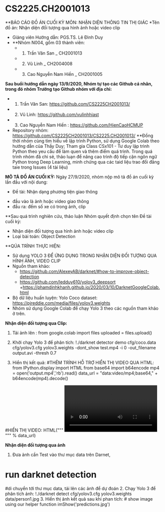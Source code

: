 # CS2225.CH2001013
**BÁO CÁO ĐỒ ÁN CUỐI KỲ MÔN: NHẬN DIỆN THÔNG TIN THỊ GIÁC
*Tên đồ án: Nhận diện đối tượng qua hình ảnh hoặc video clip
 - Giảng viên Hướng dẫn: PGS.TS. Lê Đình Duy
 - **Nhóm N004, gồm 03 thành viên:
   - 1. Trần Văn San _ CH2001013
   - 2. Vũ Linh _ CH2004008
   - 3. Cao Nguyễn Nam Hiền _ CH2001005
   
 **Sau buổi hướng dẫn ngày 13/9/2020, Nhóm tự tạo các Github cá nhân, trong đó nhóm Trưởng tạo Github nhóm với địa chỉ:**
  - 1. Trần Văn San: https://github.com/CS2225CH2001013/
   - 2. Vũ Linh: https://github.com/vulinhhiast
   - 3. Cao Nguyễn Nam Hiền : https://github.com/HienCaoHCMUP
   - Repository nhóm: https://github.com/CS2225CH2001013/CS2225.CH2001013/
   **Đồng thời nhóm cùng tìm hiểu về lập trình Python, sử dụng Google Colab theo hướng dẫn của Thầy Duy; Tham gia Class CSx101 - Tư duy lập trình Python theo yeu cầu để làm quen và thêm điểm quá trình.
   Trong quá trình nhóm đã chi sẻ, thảo luạn để nâng cao trình độ tiếp cận ngôn ngữ Python trong Deep Learning, minh chứng qua các taid liệu trao đổi đăng taie trong Issues (4 tài liệu)

**MÔ TẢ ĐỒ ÁN CUỐI KỲ:**
Ngày 27/9/2020, nhóm nộp mô tả đồ án cuối kỳ lần đầu với nội dung:
- Đề tài: Nhận dạng phương tiện giao thông
 + đầu vào là ảnh hoặc video giao thông
 + đầu ra: đếm số xe có trong ảnh, clip
 
 **Sau quá trình nghiên cứu, thảo luận Nhóm quyết định chọn tên Đề tài cuối kỳ: 
 - Nhận diện đối tượng qua hình ảnh hoặc video clip
 - Loại bài toán: Object Detection
 
 **QÚA TRÌNH THỰC HIỆN:
 - Sử dụng YOLO 3 ĐỂ ỨNG DỤNG TRONG NHẬN DIỆN ĐỐI TƯỢNG QUA HÌNH ẢNH, VIDEO CLIP
 - Nguồn tham khảo: 
    + https://github.com/AlexeyAB/darknet/#how-to-improve-object-detection
     + https://github.com/ledduy610/yolov3_deepsort
       +https://phamdinhkhanh.github.io/2020/03/10/DarknetGoogleColab.html
  - Bộ dữ liệu huấn luyện: Yolo Coco dataset: https://pjreddie.com/media/files/yolov3.weights
  - Nhóm sử dụng Google Colab để chạy Yolo 3 theo các nguồn tham khảo ở trên.
  
  **Nhận diện đối tượng qua Clip:**
  
  1. Tải ảnh lên :
    from google.colab import files
    uploaded = files.upload()
    
   2. Khởi chạy Yolo 3 để phân tích:
    !./darknet detector demo cfg/coco.data cfg/yolov3.cfg yolov3.weights -dont_show test.mp4 -i 0 -out_filename output.avi -thresh 0.7
    
   3. Hiển thị kết quả:
    #THÊM TRÌNH HỖ TRỢ HIỂN THỊ VIDEO QUA HTML:
from IPython.display import HTML
from base64 import b64encode
mp4 = open('output.mp4','rb').read()
data_url = "data:video/mp4;base64," + b64encode(mp4).decode()

#HIỂN THỊ VIDEO:
HTML("""
<video controls>
      <source src="%s" type="video/mp4">
</video>
""" % data_url)
       
         
  **Nhận diện đối tượng qua ảnh**
  1. Đưa ảnh cần Test vào thư mục data trên Darnet,
  # run darknet detection
   #di chuyển tới thư mục data, tải lên các ảnh để dự đoán
   2. Chạy Yolo 3 để phân tích ảnh:
      !./darknet detect cfg/yolov3.cfg yolov3.weights data/person1.jpg
    3. Hiển thị ảnh kết quả sau khi phan tích:
    # show image using our helper function
        imShow('predictions.jpg')
        
 
